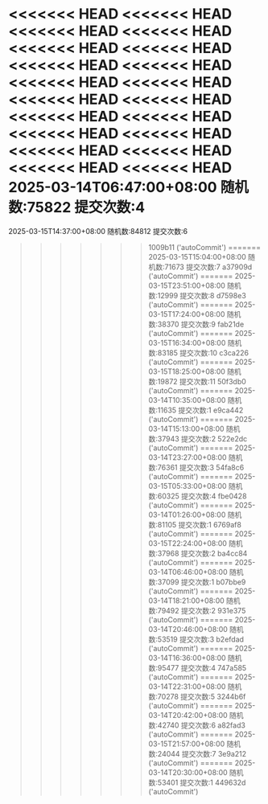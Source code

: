 <<<<<<< HEAD
<<<<<<< HEAD
<<<<<<< HEAD
<<<<<<< HEAD
<<<<<<< HEAD
<<<<<<< HEAD
<<<<<<< HEAD
<<<<<<< HEAD
<<<<<<< HEAD
<<<<<<< HEAD
<<<<<<< HEAD
<<<<<<< HEAD
<<<<<<< HEAD
<<<<<<< HEAD
<<<<<<< HEAD
<<<<<<< HEAD
<<<<<<< HEAD
<<<<<<< HEAD
<<<<<<< HEAD
<<<<<<< HEAD
2025-03-14T06:47:00+08:00
随机数:75822
提交次数:4
=======
2025-03-15T14:37:00+08:00
随机数:84812
提交次数:6
>>>>>>> 1009b11 ('autoCommit')
=======
2025-03-15T15:04:00+08:00
随机数:71673
提交次数:7
>>>>>>> a37909d ('autoCommit')
=======
2025-03-15T23:51:00+08:00
随机数:12999
提交次数:8
>>>>>>> d7598e3 ('autoCommit')
=======
2025-03-15T17:24:00+08:00
随机数:38370
提交次数:9
>>>>>>> fab21de ('autoCommit')
=======
2025-03-15T16:34:00+08:00
随机数:83185
提交次数:10
>>>>>>> c3ca226 ('autoCommit')
=======
2025-03-15T18:25:00+08:00
随机数:19872
提交次数:11
>>>>>>> 50f3db0 ('autoCommit')
=======
2025-03-14T10:35:00+08:00
随机数:11635
提交次数:1
>>>>>>> e9ca442 ('autoCommit')
=======
2025-03-14T15:13:00+08:00
随机数:37943
提交次数:2
>>>>>>> 522e2dc ('autoCommit')
=======
2025-03-14T23:27:00+08:00
随机数:76361
提交次数:3
>>>>>>> 54fa8c6 ('autoCommit')
=======
2025-03-15T05:33:00+08:00
随机数:60325
提交次数:4
>>>>>>> fbe0428 ('autoCommit')
=======
2025-03-14T01:26:00+08:00
随机数:81105
提交次数:1
>>>>>>> 6769af8 ('autoCommit')
=======
2025-03-15T22:24:00+08:00
随机数:37968
提交次数:2
>>>>>>> ba4cc84 ('autoCommit')
=======
2025-03-14T06:46:00+08:00
随机数:37099
提交次数:1
>>>>>>> b07bbe9 ('autoCommit')
=======
2025-03-14T18:21:00+08:00
随机数:79492
提交次数:2
>>>>>>> 931e375 ('autoCommit')
=======
2025-03-14T20:46:00+08:00
随机数:53519
提交次数:3
>>>>>>> b2efdad ('autoCommit')
=======
2025-03-14T16:36:00+08:00
随机数:95477
提交次数:4
>>>>>>> 747a585 ('autoCommit')
=======
2025-03-14T22:31:00+08:00
随机数:70278
提交次数:5
>>>>>>> 3244b6f ('autoCommit')
=======
2025-03-14T20:42:00+08:00
随机数:42740
提交次数:6
>>>>>>> a82fad3 ('autoCommit')
=======
2025-03-15T21:57:00+08:00
随机数:24044
提交次数:7
>>>>>>> 3e9a212 ('autoCommit')
=======
2025-03-14T20:30:00+08:00
随机数:53401
提交次数:1
>>>>>>> 449632d ('autoCommit')
